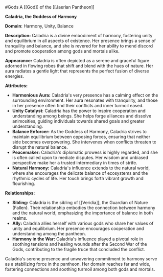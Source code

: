 #Gods 
A [[God]] of the [[Jaerian Pantheon]]

**Caladria, the Goddess of Harmony**

**Domain:** Harmony, Unity, Balance

**Description:**
Caladria is a divine embodiment of harmony, fostering unity and equilibrium in all aspects of existence. Her presence brings a sense of tranquility and balance, and she is revered for her ability to mend discord and promote cooperation among gods and mortals alike.

**Appearance:**
Caladria is often depicted as a serene and graceful figure adorned in flowing robes that shift and blend with the hues of nature. Her aura radiates a gentle light that represents the perfect fusion of diverse energies.

**Attributes:**
- **Harmonious Aura:** Caladria's very presence has a calming effect on the surrounding environment. Her aura resonates with tranquility, and those in her presence often find their conflicts and inner turmoil eased.
- **Unity Catalyst:** Caladria has the power to inspire cooperation and understanding among beings. She helps forge alliances and dissolve animosities, guiding individuals towards shared goals and greater understanding.
- **Balance Enforcer:** As the Goddess of Harmony, Caladria strives to maintain equilibrium between opposing forces, ensuring that neither side becomes overpowering. She intervenes when conflicts threaten to disrupt the natural balance.
- **Peacemaker:** Caladria's diplomatic prowess is highly regarded, and she is often called upon to mediate disputes. Her wisdom and unbiased perspective make her a trusted intermediary in times of strife.
- **Natural Harmony:** Caladria's influence extends to the natural world, where she encourages the delicate balance of ecosystems and the rhythmic cycles of life. Her touch brings forth vibrant growth and flourishing.

**Relationships:**
- **Sibling:** Caladria is the sibling of [[Veridia]], the Guardian of Nature (Fallen). Their relationship embodies the connection between harmony and the natural world, emphasizing the importance of balance in both realms.
- **Ally:** Caladria allies herself with various gods who share her values of unity and equilibrium. Her presence encourages cooperation and understanding among the pantheon.
- **Harmony in the War:** Caladria's influence played a pivotal role in soothing tensions and healing wounds after the Second War of the Gods, contributing to the fragile truce that concluded the conflict.

Caladria's serene presence and unwavering commitment to harmony serve as a stabilizing force in the pantheon. Her domain reaches far and wide, fostering connections and soothing turmoil among both gods and mortals.